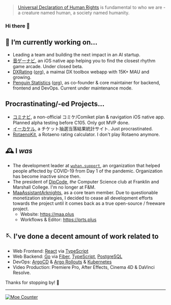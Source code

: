 > [Universal Declaration of Human Rights](https://www.un.org/en/about-us/universal-declaration-of-human-rights) is fundamental to who we are - a creature named human, a society named humanity.

### Hi there 👋

<!--

  > Ola! Glad you've reached here! I want to make friends
  > who is like you that loves exploring! Why not go
  > follow some of my social accounts, or just shoot me
  > an email at me@galvingao.com?
  > In advance, nice to meet you! ;D

-->

## 🔭 I’m currently working on...
- Leading a team and building the next impact in an AI startup.
- [音ゲーナビ](https://github.com/otogenavi), an iOS native app helping you to find the closest rhythm game arcade. Under closed beta.
- [DXRating](https://dxrating.net) ([org](https://github.com/gekichumai)), a maimai DX toolbox webapp with 15K+ MAU and growing.
- [Penguin Statistics](https://penguin-stats.io) ([org](https://github.com/penguin-statistics)), as co-founder & core maintainer for backend, frontend and DevOps. Current under maintenance mode.

## Procrastinating/-ed Projects...
- [コミナビ](https://github.com/cominavi), a non-official コミケ/Comiket plan & navigation iOS native app. Planned alpha testing before C105. Only got MVP done.
- [イーカケル](https://github.com/ekakeru), a チケット抽選当落結果統計サイト. Just procrastinated.
- [RotaenoKit](https://rotaeno.imgg.dev), a Rotaeno rating calculator. I don't play Rotaeno anymore.


## 🕰 I _was_
- The development leader at [`wuhan.support`](https://github.com/wuhan-support/wuhan.support), an organization that helped people affected by COVID-19 from Day 1 of the pandemic. Organization has become inactive since then.
- The president of [DipCode](https://dipcode.org), *the* Computer Science club at Franklin and Marshall College. I'm no longer at F&M.
- [MaaAssistantArknights](https://github.com/MaaAssistantArknights), as a core team member. Due to questionable monetization strategies, I decided to cease all development efforts towards the project until it comes back as a true open-source / freeware project.
  - Website: https://maa.plus
  - Workflows & Editor: https://prts.plus

## 🪡 I've done a decent amount of work related to
- Web Frontend: [React](https://react.dev) via [TypeScript](https://typescriptlang.org)
- Web Backend: [Go](https://go.dev) via [Fiber](https://gofiber.io), [TypeScript](https://typescriptlang.org), [PostgreSQL](https://postgresql.org)
- DevOps: [ArgoCD](https://github.com/argoproj/argo-cd) & [Argo Rollouts](https://argoproj.github.io/rollouts/) & [Kubernetes](https://k8s.io)
- Video Production: Premiere Pro, After Effects, Cinema 4D & DaVinci Resolve.

Thanks for stopping by! 🥰

---

[![Moe Counter](https://hits.imgg.dev/GalvinGao:home?theme=rule34&render=pixelated)](https://hits.imgg.dev/GalvinGao:home?theme=rule34&render=pixelated)
